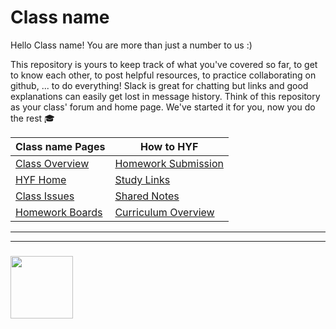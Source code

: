 # Class name

Hello Class name! You are more than just a number to us :)

This repository is yours to keep track of what you've covered so far, to get to know each other, to post helpful resources, to practice collaborating on github, ... to do everything!  Slack is great for chatting but links and good explanations can easily get lost in message history.  Think of this repository as your class' forum and home page.  We've started it for you, now you do the rest :mortar_board:

| Class name Pages | How to HYF  |
| --- | ---  |
| [Class Overview](https://hackyourfuture.be/class-name) |  [Homework Submission](https://home.hackyourfuture.be/students/homework-submission) |
| [HYF Home](https://home.hackyourfuture.be/home)  |  [Study Links](https://study.hackyourfuture.be) |
| [Class Issues](https://github.com/hackyourfuturebelgium/class-name/issues) | [Shared Notes](./shared-notes) |
| [Homework Boards](https://github.com/hackyourfuturebelgium/class-name/projects) |   [Curriculum Overview](https://curriculum.hackyourfuture.be) |



___
___
### <a href="https://hackyourfuture.be" target="_blank"><img src="https://pbs.twimg.com/profile_images/984474625009741824/Bs_qKx6-_400x400.jpg" width="100" height="100"></img></a>
